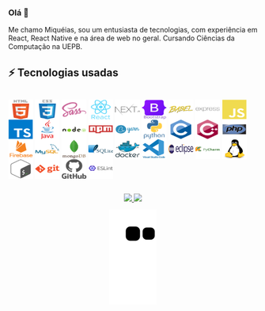 ### Olá 👋

Me chamo Miquéias, sou um entusiasta de tecnologias, com experiência em React, React Native e na área de web no geral. Cursando Ciências da Computação na UEPB.

<!--[![Linkedin: miqueias](https://img.shields.io/badge/-Linkedin-blue?style=flat-square&logo=Linkedin&logoColor=white&link=https://www.linkedin.com/in/miqueiasgarcia/)](https://www.linkedin.com/in/miqueias)-->

## ⚡ Tecnologias usadas
<div style="display: inline_block"><br>
  <a href="https://devicon.dev" target="_blank"><img align="center" alt="HTML5" height="40" width="50" src="https://github.com/miqueiassggarcia/miqueiassggarcia/blob/main/Icons/html5-original-wordmark.svg" /></a>
  <a href="https://devicon.dev" target="_blank"><img align="center" alt="CCS3" height="40" width="50" src="https://github.com/miqueiassggarcia/miqueiassggarcia/blob/main/Icons/css3-original-wordmark.svg" /></a>
  <a href="https://devicon.dev" target="_blank"><img align="center" alt="SASS" height="40" width="50" src="https://github.com/miqueiassggarcia/miqueiassggarcia/blob/main/Icons/sass-original.svg" /></a>
  <a href="https://devicon.dev" target="_blank"><img align="center" alt="REACT" height="40" width="50" src="https://github.com/miqueiassggarcia/miqueiassggarcia/blob/main/Icons/react-original-wordmark.svg" /></a>
  <a href="https://devicon.dev" target="_blank"><img align="center" alt="NEXT" height="40" width="50" src="https://github.com/miqueiassggarcia/miqueiassggarcia/blob/main/Icons/nextjs-original-wordmark.svg" /></a>
  <a href="https://devicon.dev" target="_blank"><img align="center" alt="BOOTSTRAP" height="40" width="50" src="https://github.com/miqueiassggarcia/miqueiassggarcia/blob/main/Icons/bootstrap-original-wordmark.svg" /></a>
	<a href="https://devicon.dev" target="_blank"><img align="center" alt="BABEL" height="40" width="50" src="https://github.com/miqueiassggarcia/miqueiassggarcia/blob/main/Icons/babel-original.svg" /></a>
	<a href="https://devicon.dev" target="_blank"><img align="center" alt="EXPRESS" height="40" width="50" src="https://github.com/miqueiassggarcia/miqueiassggarcia/blob/main/Icons/express-original-wordmark.svg" /></a>
  <a href="https://devicon.dev" target="_blank"><img align="center" alt="JAVASCRIPT" height="40" width="50" src="https://github.com/miqueiassggarcia/miqueiassggarcia/blob/main/Icons/javascript-plain.svg" /></a>
  <a href="https://devicon.dev" target="_blank"><img align="center" alt="TYPESCRIPT" height="40" width="50" src="https://github.com/miqueiassggarcia/miqueiassggarcia/blob/main/Icons/typescript-original.svg" /></a>
	<a href="https://devicon.dev" target="_blank"><img align="center" alt="JAVA" height="40" width="50" src="https://github.com/miqueiassggarcia/miqueiassggarcia/blob/main/Icons/java-original-wordmark.svg" /></a>
	<a href="https://devicon.dev" target="_blank"><img align="center" alt="NODEJS" height="40" width="50" src="https://github.com/miqueiassggarcia/miqueiassggarcia/blob/main/Icons/nodejs-original-wordmark.svg" /></a>
	<a href="https://devicon.dev" target="_blank"><img align="center" alt="NPM" height="40" width="50" src="https://github.com/miqueiassggarcia/miqueiassggarcia/blob/main/Icons/npm-original-wordmark.svg" /></a>
	<a href="https://devicon.dev" target="_blank"><img align="center" alt="YARN" height="40" width="50" src="https://github.com/miqueiassggarcia/miqueiassggarcia/blob/main/Icons/yarn-original-wordmark.svg" /></a>
	<a href="https://devicon.dev" target="_blank"><img align="center" alt="PYTHON" height="40" width="50" src="https://github.com/miqueiassggarcia/miqueiassggarcia/blob/main/Icons/python-original-wordmark.svg" /></a>
  <a href="https://devicon.dev" target="_blank"><img align="center" alt="C" height="40" width="50" src="https://github.com/miqueiassggarcia/miqueiassggarcia/blob/main/Icons/c-original.svg" /></a>
  <a href="https://devicon.dev" target="_blank"><img align="center" alt="C++" height="40" width="50" src="https://github.com/miqueiassggarcia/miqueiassggarcia/blob/main/Icons/cplusplus-original.svg" /></a>
	<a href="https://devicon.dev" target="_blank"><img align="center" alt="PHP" height="40" width="50" src="https://github.com/miqueiassggarcia/miqueiassggarcia/blob/main/Icons/php-original.svg" /></a>
	<a href="https://devicon.dev" target="_blank"><img align="center" alt="FIREBASE" height="40" width="50" src="https://github.com/miqueiassggarcia/miqueiassggarcia/blob/main/Icons/firebase-plain-wordmark.svg" /></a>
  <a href="https://devicon.dev" target="_blank"><img align="center" alt="MYSQL" height="40" width="50" src="https://github.com/miqueiassggarcia/miqueiassggarcia/blob/main/Icons/mysql-original-wordmark.svg" /></a>
	<a href="https://devicon.dev" target="_blank"><img align="center" alt="MONGODB" height="40" width="50" src="https://github.com/miqueiassggarcia/miqueiassggarcia/blob/main/Icons/mongodb-original-wordmark.svg" /></a>
	<a href="https://devicon.dev" target="_blank"><img align="center" alt="SQLITE" height="40" width="50" src="https://github.com/miqueiassggarcia/miqueiassggarcia/blob/main/Icons/sqlite-original-wordmark.svg" /></a>
	<a href="https://devicon.dev" target="_blank"><img align="center" alt="DOCKER" height="40" width="50" src="https://github.com/miqueiassggarcia/miqueiassggarcia/blob/main/Icons/docker-original-wordmark.svg" /></a>
	<a href="https://devicon.dev" target="_blank"><img align="center" alt="VSCODE" height="40" width="50" src="https://github.com/miqueiassggarcia/miqueiassggarcia/blob/main/Icons/vscode-original-wordmark.svg" /></a>
	<a title="Eclipse Foundation, Public domain, via Wikimedia Commons" href="https://commons.wikimedia.org/wiki/File:Eclipse-Luna-Logo.svg" target="_blank"><img align="center" alt="ECLIPSE" height="20" width="50" src="https://github.com/miqueiassggarcia/miqueiassggarcia/blob/main/Icons/Eclipse-Luna-Logo.svg.png"></a>
	<a href="https://devicon.dev" target="_blank"><img align="center" alt="PYCHARM" height="40" width="50" src="https://github.com/miqueiassggarcia/miqueiassggarcia/blob/main/Icons/pycharm-original-wordmark.svg" /></a>
	<a href="https://devicon.dev" target="_blank"><img align="center" alt="LINUX" height="40" width="50" src="https://github.com/miqueiassggarcia/miqueiassggarcia/blob/main/Icons/linux-original.svg" /></a>
	<a href="https://devicon.dev" target="_blank"><img align="center" alt="BASH" height="40" width="50" src="https://github.com/miqueiassggarcia/miqueiassggarcia/blob/main/Icons/bash-original.svg" /></a>
	<a href="https://devicon.dev" target="_blank"><img align="center" alt="GIT" height="40" width="50" src="https://github.com/miqueiassggarcia/miqueiassggarcia/blob/main/Icons/git-plain-wordmark.svg" /></a>
	<a href="https://devicon.dev" target="_blank"><img align="center" alt="GITHUB" height="40" width="50" src="https://github.com/miqueiassggarcia/miqueiassggarcia/blob/main/Icons/github-original-wordmark.svg" /></a>
	<a href="https://devicon.dev" target="_blank"><img align="center" alt="ESLINT" height="40" width="50" src="https://github.com/miqueiassggarcia/miqueiassggarcia/blob/main/Icons/eslint-original-wordmark.svg" /></a>
	
##

<div align="center">
  <a href="https://github.com/miqueiassggarcia/">
  <img height="180em" src="https://github-readme-stats.vercel.app/api?username=miqueiassggarcia&show_icons=true&theme=algolia&include_all_commits=true&count_private=true"/>
  <img height="180em" src="https://github-readme-stats.vercel.app/api/top-langs/?username=miqueiassggarcia&layout=compact&langs_count=7&theme=algolia"/>
	  
  ![snake gif](https://github.com/miqueiassggarcia/miqueiassggarcia/blob/output/github-contribution-grid-snake.svg)
</div>
